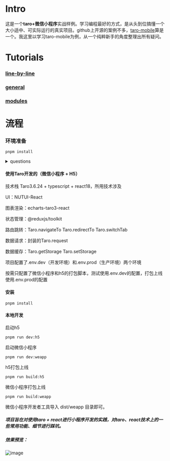 # Intro
这是一个**taro+微信小程序**实战样例。学习编程最好的方式，是从头到位搞懂一个大小适中、可实际运行的真实项目。github上开源的案例不多，[taro-mobile](https://github.com/mzh-note/taro-mobile)算是一个。我这里以学习taro-mobile为例，从一个纯粹新手的角度整理出所有疑问。
# Tutorials
### [line-by-line](./tutorials/line-by-line.md)
### [general](./tutorials/general.md)
### [modules](./tutorials/modules.md)
# 流程
### 环境准备
```shell
pnpm install
```
<details>
<summary>
questions
</summary>
[为什么是pnpm](./tutorials/general.md#why-pnpm)
</details>

####  使用Taro开发的（微信小程序 + H5）
技术栈 Taro3.6.24 + typescript + react18，所用技术涉及

UI：NUTUI-React

图表渲染：echarts-taro3-react

状态管理：@reduxjs/toolkit

路由跳转：Taro.navigateTo Taro.redirectTo Taro.switchTab

数据请求：封装的Taro.request

数据缓存：Taro.getStorage Taro.setStorage

项目配置了.env.dev（开发环境）和.env.prod（生产环境）两个环境

按需只配置了微信小程序和h5的打包脚本，测试使用.env.dev的配置，打包上线使用.env.prod的配置

#### 安装
```shell
pnpm install 
```
#### 本地开发
启动h5
```shell
pnpm run dev:h5 
```
启动微信小程序
```shell
pnpm run dev:weapp 
```
h5打包上线
```shell
pnpm run build:h5
```
微信小程序打包上线
```shell
pnpm run build:weapp
```
微信小程序开发者工具导入 dist/weapp 目录即可。

##### 项目旨在对使用taro + react进行小程序开发的实践，对taro、react技术上的一些常用功能、细节进行踩坑。

##### 效果预览：
![image](https://github.com/mzh-note/taro-mobile/assets/15724309/7eea06a2-0841-4c1a-ac3c-55d11aa9dcee)
